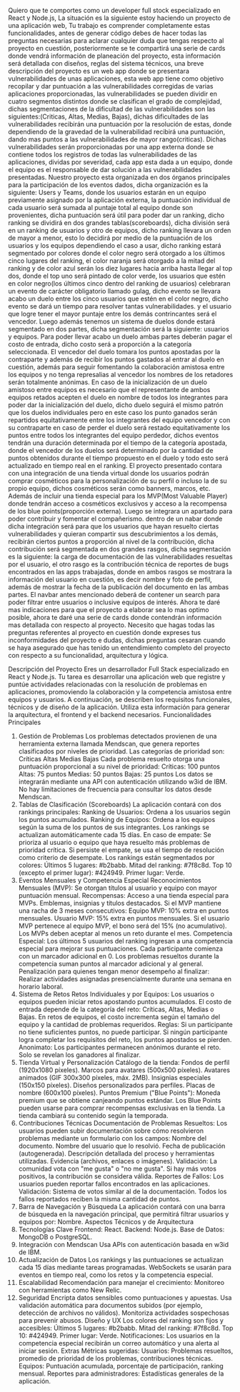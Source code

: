 Quiero que te comportes como un developer full stock especializado en React y Node.js, La situación es la siguiente estoy haciendo un proyecto de una aplicación web, Tu trabajo es comprender completamente estas funcionalidades, antes de generar código debes de hacer todas las preguntas necesarias para aclarar cualquier duda que tengas respecto al proyecto en cuestión, posteriormente se te compartirá una serie de cards donde vendrá información de planeación del proyecto, esta información será detallada con diseños, reglas del sistema técnicos, una breve descripción del proyecto es un web app donde se presentara vulnerabilidades de unas aplicaciones, esta web app tiene como objetivo recopilar y dar puntuación a las vulnerabilidades corregidas de varias aplicaciones proporcionadas, las vulnerabilidades se pueden dividir en cuatro segmentos distintos donde se clasifican el grado de complejidad, dichas segmentaciones de la dificultad de las vulnerabilidades son las siguientes:(Criticas, Altas, Medias, Bajas), dichas dificultades de las vulnerabilidades recibirán una puntuación por la resolución de estas, donde dependiendo de la gravedad de la vulnerabilidad recibirá una puntuación, dando mas puntos a las vulnerabilidades de mayor rango(criticas). Dichas vulnerabilidades serán proporcionadas por una app externa donde se contiene todos los registros de todas las vulnerabilidades de las aplicaciones, dividas por severidad, cada app esta dada a un equipo, donde el equipo es el responsable de dar solución a las vulnerabilidades presentadas. Nuestro proyecto esta organizada en dos órganos principales para la participación de los eventos dados, dicha organización es la siguiente: Users y Teams, donde los usuarios estarán en un equipo previamente asignado por la aplicación externa, la puntuación individual de cada usuario será sumada al puntaje total al equipo donde son provenientes, dicha puntuación será útil para poder dar un ranking, dicho ranking se dividirá en dos grandes tablas(scoreboards), dicha división será en un ranking de usuarios y otro de equipos, dicho ranking llevara un orden de mayor a menor, esto lo decidirá por medio de la puntuación de los usuarios y los equipos dependiendo el caso a usar, dicho ranking estará segmentado por colores donde el color negro será otorgado a los últimos cinco lugares del ranking, el color naranja será otorgado a la mitad del ranking y de color azul serán los diez lugares hacia arriba hasta llegar al top dos, donde el top uno será pintado de color verde, los usuarios que estén en color negro(los últimos cinco dentro del ranking de usuarios) celebraran un evento de carácter obligatorio llamado gulag, dicho evento se llevara acabo un duelo entre los cinco usuarios que estén en el color negro, dicho evento se dará un tiempo para resolver tantas vulnerabilidades. y el usuario que logre tener el mayor puntaje entre los demás contrincantes será el vencedor. Luego además tenemos un sistema de duelos donde estará segmentado en dos partes, dicha segmentación será la siguiente: usuarios y equipos. Para poder llevar acabo un duelo ambas partes deberán pagar el costo de entrada, dicho costo será a proporción a la categoría seleccionada. El vencedor del duelo tomara los puntos apostadas por la contraparte y además de recibir los puntos gastados al entrar al duelo en cuestión, además para seguir fomentando la colaboración amistosa entre los equipos y no tenga represalias al vencedor los nombres de los retadores serán totalmente anónimas. En caso de la inicialización de un duelo amistoso entre equipos es necesario que el representante de ambos equipos retados acepten el duelo en nombre de todos los integrantes para poder dar la inicialización del duelo, dicho duelo seguirá el mismo patrón que los duelos individuales pero en este caso los punto ganados serán repartidos equitativamente entre los integrantes del equipo vencedor y con su contraparte en caso de perder el duelo será restado equitativamente los puntos entre todos los integrantes del equipo perdedor, dichos eventos tendrán una duración determinada por el tiempo de la categoría apostada, donde el vencedor de los duelos será determinado por la cantidad de puntos obtenidos durante el tiempo propuesto en el duelo y todo esto será actualizado en tiempo real en el ranking. El proyecto presentado contara con una integración de una tienda virtual donde los usuarios podrán comprar cosméticos para la personalización de su perfil o incluso la de su propio equipo, dichos cosméticos serán como banners, marcos, etc. Además de incluir una tienda especial para los MVP(Most Valuable Player) donde tendrán acceso a cosméticos exclusivos y acceso a la recompensa de los blue points(proporción externa). Luego se integrara un apartado para poder contribuir y fomentar el compañerismo. dentro de un nabar donde dicha integración será para que los usuarios que hayan resuelto ciertas vulnerabilidades y quieran compartir sus descubrimientos a los demás, recibirán ciertos puntos a proporción al nivel de la contribución, dicha contribución será segmentada en dos grandes rasgos, dicha segmentación es la siguiente: la carga de documentación de las vulnerabilidades resueltas por el usuario, el otro rasgo es la contribución técnica de reportes de bugs encontrados en las apps trabajadas, donde en ambos rasgos se mostrara la información del usuario en cuestión, es decir nombre y foto de perfil, además de mostrar la fecha de la publicación del documento en las ambas partes. El navbar antes mencionado deberá de contener un search para poder filtrar entre usuarios o inclusive equipos de interés. Ahora te daré mas indicaciones para que el proyecto a elaborar sea lo mas optimo posible, ahora te daré una serie de cards donde contendrán información mas detallada con respecto al proyecto. Necesito que hagas todas las preguntas referentes al proyecto en cuestión donde expreses tus inconformidades del proyecto e dudas, dichas preguntas cesaran cuando se haya asegurado que has tenido un entendimiento completo del proyecto con respecto a su funcionalidad, arquitectura y lógica.

Descripción del Proyecto
Eres un desarrollador Full Stack especializado en React y Node.js. Tu tarea es desarrollar una aplicación web que registre y puntúe actividades relacionadas con la resolución de problemas en aplicaciones, promoviendo la colaboración y la competencia amistosa entre equipos y usuarios. A continuación, se describen los requisitos funcionales, técnicos y de diseño de la aplicación. Utiliza esta información para generar la arquitectura, el frontend y el backend necesarios.
Funcionalidades Principales
1. Gestión de Problemas
Los problemas detectados provienen de una herramienta externa llamada Mendscan, que genera reportes clasificados por niveles de prioridad.
Las categorías de prioridad son:
Críticas
Altas
Medias
Bajas
Cada problema resuelto otorga una puntuación proporcional a su nivel de prioridad:
Críticas: 100 puntos
Altas: 75 puntos
Medias: 50 puntos
Bajas: 25 puntos
Los datos se integrarán mediante una API con autenticación utilizando w3id de IBM. No hay limitaciones de frecuencia para consultar los datos desde Mendscan.
2. Tablas de Clasificación (Scoreboards)
La aplicación contará con dos rankings principales:
Ranking de Usuarios: Ordena a los usuarios según los puntos acumulados.
Ranking de Equipos: Ordena a los equipos según la suma de los puntos de sus integrantes.
Los rankings se actualizan automáticamente cada 15 días.
En caso de empate:
Se prioriza al usuario o equipo que haya resuelto más problemas de prioridad crítica.
Si persiste el empate, se usa el tiempo de resolución como criterio de desempate.
Los rankings están segmentados por colores:
Últimos 5 lugares: #b2babb.
Mitad del ranking: #7f8c8d.
Top 10 (excepto el primer lugar): #424949.
Primer lugar: Verde.
3. Eventos Mensuales y Competencia Especial
Reconocimientos Mensuales (MVP):
Se otorgan títulos al usuario y equipo con mayor puntuación mensual.
Recompensas:
Acceso a una tienda especial para MVPs.
Emblemas, insignias y títulos destacados.
Si el MVP mantiene una racha de 3 meses consecutivos:
Equipo MVP: 10% extra en puntos mensuales.
Usuario MVP: 15% extra en puntos mensuales.
Si el usuario MVP pertenece al equipo MVP, el bono será del 15% (no acumulativo).
Los MVPs deben aceptar al menos un reto durante el mes.
Competencia Especial:
Los últimos 5 usuarios del ranking ingresan a una competencia especial para mejorar sus puntuaciones.
Cada participante comienza con un marcador adicional en 0.
Los problemas resueltos durante la competencia suman puntos al marcador adicional y al general.
Penalización para quienes tengan menor desempeño al finalizar:
Realizar actividades asignadas presencialmente durante una semana en horario laboral.
4. Sistema de Retos
Retos Individuales y por Equipos:
Los usuarios o equipos pueden iniciar retos apostando puntos acumulados.
El costo de entrada depende de la categoría del reto:
Críticas, Altas, Medias o Bajas.
En retos de equipos, el costo incrementa según el tamaño del equipo y la cantidad de problemas requeridos.
Reglas:
Si un participante no tiene suficientes puntos, no puede participar.
Si ningún participante logra completar los requisitos del reto, los puntos apostados se pierden.
Anonimato:
Los participantes permanecen anónimos durante el reto.
Solo se revelan los ganadores al finalizar.
5. Tienda Virtual y Personalización
Catálogo de la tienda:
Fondos de perfil (1920x1080 píxeles).
Marcos para avatares (500x500 píxeles).
Avatares animados (GIF 300x300 píxeles, máx. 2MB).
Insignias especiales (150x150 píxeles).
Diseños personalizados para perfiles.
Placas de nombre (600x100 píxeles).
Puntos Premium ("Blue Points"):
Moneda premium que se obtiene canjeando puntos estándar.
Los Blue Points pueden usarse para comprar recompensas exclusivas en la tienda.
La tienda cambiará su contenido según la temporada.
6. Contribuciones Técnicas
Documentación de Problemas Resueltos:
Los usuarios pueden subir documentación sobre cómo resolvieron problemas mediante un formulario con los campos:
Nombre del documento.
Nombre del usuario que lo resolvió.
Fecha de publicación (autogenerada).
Descripción detallada del proceso y herramientas utilizadas.
Evidencia (archivos, enlaces o imágenes).
Validación:
La comunidad vota con "me gusta" o "no me gusta".
Si hay más votos positivos, la contribución se considera válida.
Reportes de Fallos:
Los usuarios pueden reportar fallos encontrados en las aplicaciones.
Validación:
Sistema de votos similar al de la documentación.
Todos los fallos reportados reciben la misma cantidad de puntos.
7. Barra de Navegación y Búsqueda
La aplicación contará con una barra de búsqueda en la navegación principal, que permitirá filtrar usuarios y equipos por:
Nombre.
Aspectos Técnicos y de Arquitectura
1. Tecnologías Clave
Frontend: React.
Backend: Node.js.
Base de Datos: MongoDB o PostgreSQL.
2. Integración con Mendscan
Usa APIs con autenticación basada en w3id de IBM.
3. Actualización de Datos
Los rankings y las puntuaciones se actualizan cada 15 días mediante tareas programadas.
WebSockets se usarán para eventos en tiempo real, como los retos y la competencia especial.
4. Escalabilidad
Recomendación para manejar el crecimiento:
Monitoreo con herramientas como New Relic.
5. Seguridad
Encripta datos sensibles como puntuaciones y apuestas.
Usa validación automática para documentos subidos (por ejemplo, detección de archivos no válidos).
Monitoriza actividades sospechosas para prevenir abusos.
Diseño y UX
Los colores del ranking son fijos y accesibles:
Últimos 5 lugares: #b2babb.
Mitad del ranking: #7f8c8d.
Top 10: #424949.
Primer lugar: Verde.
Notificaciones:
Los usuarios en la competencia especial recibirán un correo automático y una alerta al iniciar sesión.
Extras
Métricas sugeridas:
Usuarios: Problemas resueltos, promedio de prioridad de los problemas, contribuciones técnicas.
Equipos: Puntuación acumulada, porcentaje de participación, ranking mensual.
Reportes para administradores: Estadísticas generales de la aplicación.